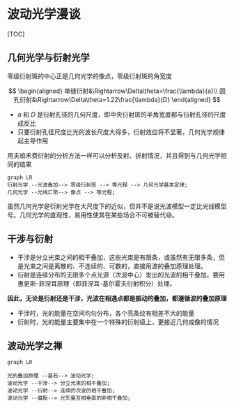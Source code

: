 # 波动光学漫谈

[TOC]

## 几何光学与衍射光学

零级衍射斑的中心正是几何光学的像点，零级衍射斑的角宽度

$$
\begin{aligned}
    单缝衍射&\Rightarrow\Delta\theta=\frac{\lambda}{a}\\
    圆孔衍射&\Rightarrow\Delta\theta=1.22\frac{\lambda}{D}
\end{aligned}
$$

* $a$ 和 $D$ 是衍射孔径的几何尺度，即中央衍射斑的半角宽度都与衍射孔径的尺度成反比
* 只要衍射孔径尺度比光的波长尺度大得多，衍射效应将不显著，几何光学规律起主导作用

用夫琅禾费衍射的分析方法一样可以分析反射、折射情况，并且得到与几何光学相同的结果

```mermaid
graph LR
衍射光学 --光波叠加--> 零级衍射斑 --> 等光程 --> 几何光学基本定律;
几何光学 --光线汇聚--> 像点 --> 等光程;
```

虽然几何光学是衍射光学在大尺度下的近似，但并不是说光波模型一定比光线模型号。几何光学的直观性，易用性使其在某些场合不可被替代:smile:。

## 干涉与衍射

* 干涉是分立光束之间的相干叠加，这些光束是有限条，或虽然有无限多条，但是光束之间是离散的、不连续的、可数的，直接用波的叠加原理处理。
* 衍射是连续分布的无限多个点光源（次波中心）发出的光波的相干叠加。要用惠更斯-菲涅耳原理（即菲涅耳-基尔霍夫衍射积分）处理。

**因此，无论是衍射还是干涉，光波在相遇点都是振动的叠加，都遵循波的叠加原理**

* 干涉时，光的能量在空间均匀分布，各个亮条纹有相差不大的能量
* 衍射时，光的能量主要集中在一个特殊的衍射级上，更接近几何成像的情况

## 波动光学之禅

```mermaid
graph LR

光的叠加原理 --基石--> 波动光学;
波动光学 --干涉--> 分立光束的相干叠加;
波动光学 --衍射--> 连续的次波的相干叠加;
波动光学 --偏振--> 光矢量互相垂直的非相干叠加;
```